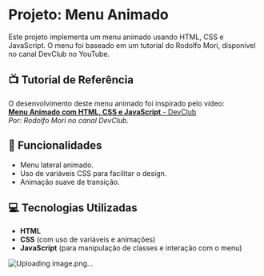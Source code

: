 # Projeto: Menu Animado

Este projeto implementa um menu animado usando HTML, CSS e JavaScript. O menu foi baseado em um tutorial do Rodolfo Mori, disponível no canal DevClub no YouTube.

## 📺 Tutorial de Referência

O desenvolvimento deste menu animado foi inspirado pelo vídeo:  
[**Menu Animado com HTML, CSS e JavaScript** - DevClub](https://www.youtube.com/watch?v=vE4ZWCy20ig)  
*Por: Rodolfo Mori no canal DevClub.*

## 🚀 Funcionalidades

- Menu lateral animado.
- Uso de variáveis CSS para facilitar o design.
- Animação suave de transição.

## 💻 Tecnologias Utilizadas

- **HTML**
- **CSS** (com uso de variáveis e animações)
- **JavaScript** (para manipulação de classes e interação com o menu)

![Uploading image.png…]()
